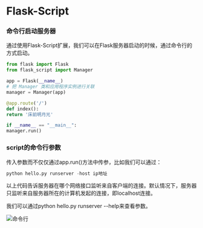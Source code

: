 # Flask-Script

### 命令行启动服务器
通过使用Flask-Script扩展，我们可以在Flask服务器启动的时候，通过命令行的方式启动。

```python
from flask import Flask
from flask_script import Manager

app = Flask(__name__)
# 把 Manager 类和应用程序实例进行关联
manager = Manager(app)

@app.route('/')
def index():
return '床前明月光'

if __name__ == "__main__":
manager.run()
```

### script的命令行参数
传入参数而不仅仅通过app.run()方法中传参，比如我们可以通过：

```python
python hello.py runserver -host ip地址
```
以上代码告诉服务器在哪个网络接口监听来自客户端的连接。默认情况下，服务器只监听来自服务器所在的计算机发起的连接，即localhost连接。


 我们可以通过python hello.py runserver --help来查看参数。

 ![命令行](/assets/terminator.png)

